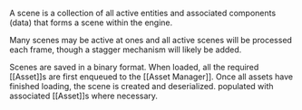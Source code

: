 A scene is a collection of all active entities and associated components (data) that forms a scene within the engine.

Many scenes may be active at ones and all active scenes will be processed each frame, though a stagger mechanism will likely be added. 

Scenes are saved in a binary format. When loaded, all the required [[Asset]]s are first enqueued to the [[Asset Manager]]. Once all assets have finished loading, the scene is created and deserialized. populated with associated [[Asset]]s where necessary.